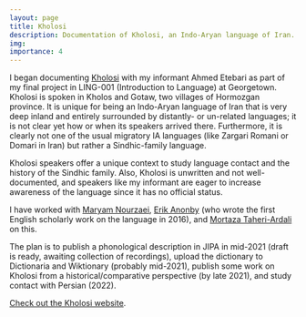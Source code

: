 ```yaml
---
layout: page
title: Kholosi
description: Documentation of Kholosi, an Indo-Aryan language of Iran.
img:
importance: 4
---
```


I began documenting [Kholosi](https://en.wikipedia.org/wiki/Kholosi_language) with my informant Ahmed Etebari as part of my final project in LING-001 (Introduction to Language) at Georgetown. Kholosi is spoken in Kholos and Gotaw, two villages of Hormozgan province. It is unique for being an Indo-Aryan language of Iran that is very deep inland and entirely surrounded by distantly- or un-related languages; it is not clear yet how or when its speakers arrived there. Furthermore, it is clearly not one of the usual migratory IA languages (like Zargari Romani or Domari in Iran) but rather a Sindhic-family language.

Kholosi speakers offer a unique context to study language contact and the history of the Sindhic family. Also, Kholosi is unwritten and not well-documented, and speakers like my informant are eager to increase awareness of the language since it has no official status.

I have worked with [Maryam Nourzaei](https://katalog.uu.se/profile/?id=N11-902), [Erik Anonby](https://carleton.ca/french/people/erik-anonby-2/) (who wrote the first English scholarly work on the language in 2016), and [Mortaza Taheri-Ardali](https://sku.ac.ir/en/DepartmentGroup/ProfessorForm.aspx?ID=2348) on this.

The plan is to publish a phonological description in JIPA in mid-2021 (draft is ready, awaiting collection of recordings), upload the dictionary to Dictionaria and Wiktionary (probably mid-2021), publish some work on Kholosi from a historical/comparative perspective (by late 2021), and study contact with Persian (2022).

[Check out the Kholosi website](https://aryamanarora.github.io/kholosi/).
